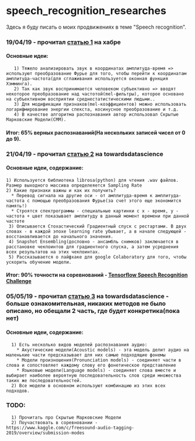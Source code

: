 # speech_recognition_researches
Здесь я буду писать о моих продвижениях в теме "Speech recognition".

### 19/04/19 - прочитал [статью 1](https://habr.com/ru/post/226143/) на хабре
  #### Основные идеи: 
       1) Тяжело анализировать звук в координатах амплитуда-время => используют преобразование Фурье для того, чтобы перейти к координатам амплитуда-частота(для сглаживания используется оконная функция Хэмминга).
       2) Так как звук воспринимается человеком субъективно => вводят некоторое преобразование над частотой(mel-фильтры), которое основано на субъективном восприятии среднестатистическими людьми..
       3) Для модификации признаков(mel-коэффициентов) можно использовать логарифмирование энергии спекста, косинусное преобразование и т.д.
       4) В качестве алгоритма распознавания автор использовал Скрытые Марковские Модели(СММ).
   #### Итог: 65% верных распознаваний(На нескольких записей чисел от 0 до 9).
### 21/04/19 - прочитал [статью 2](https://towardsdatascience.com/ok-google-how-to-do-speech-recognition-f77b5d7cbe0b) на towardsdatascience
  #### Основные идеи, содержание:
    1) Используется библиотека librosa(python) для чтения .wav файлов. Размер выходного массива определеяется Sampling Rate
    2) Какие признаки важны и как их получить?
      * Перевод сигнала на другие оси - от амплитуда-время к амплитуда-частота с помощью преобразования Фурье(за счет этого еще экономится память!)
      * Строятся спектрограммы - специальные картинки с x - время, y - частота + цвет показывает амплитуду в данный момент времени при данной частоте
     3) Описывается Стохастический Градиентный спуск с рестартами. В двух словах - в каждой эпохе learning rate убывает, а в начале следующей - восстанавливается до начального значения.
     4) Snapshot Ensembling(дословно - ансамбль снимков) заключается в расстановке чекпоинтов для градиентного спуска, а затем усреднения всех результатов на этих чекпоинтах.
     5) Рассказывается о лайфхаке для google Colaboratory для того, чтобы ускорить обучение модели.
  #### Итог: 90% точности на соревнований - [Tensorflow Speech Recognition Challenge](https://www.kaggle.com/c/tensorflow-speech-recognition-challenge)

### 05/05/19 - прочитал [статью 3](https://towardsdatascience.com/speech-recognition-is-hard-part-1-258e813b6eb7) на towardsdatascience - больше ознакомительная, никаких методов не было описано, но обещали 2 часть, где будет конкретика(пока нет)
  #### Основные идеи, содержание:
      1) Есть несколько видов моделей распознавания аудио: 
        * Акустические модели(Acoustic models) - эта модель делит аудио на маленькие части предсказывает для них самые подходящие фонемы
        * Модели произношения(Pronunciation models) - соединяет части в слова и сопостовляет каждому слову его фонетическое представление
        * Языковые модели(Language models) - соединяет слова вместе и выбирает наиболее вероятную последовательность слов среди множества таких же последовательностей.
      2) Все модели в основном используют комбинацию из этих всех подходов.
### TODO: 
      1) Прочитать про Скрытые Марковские Модели
      2) Поучаствовать в соревновании - https://www.kaggle.com/c/freesound-audio-tagging-2019/overview/submission-modes
